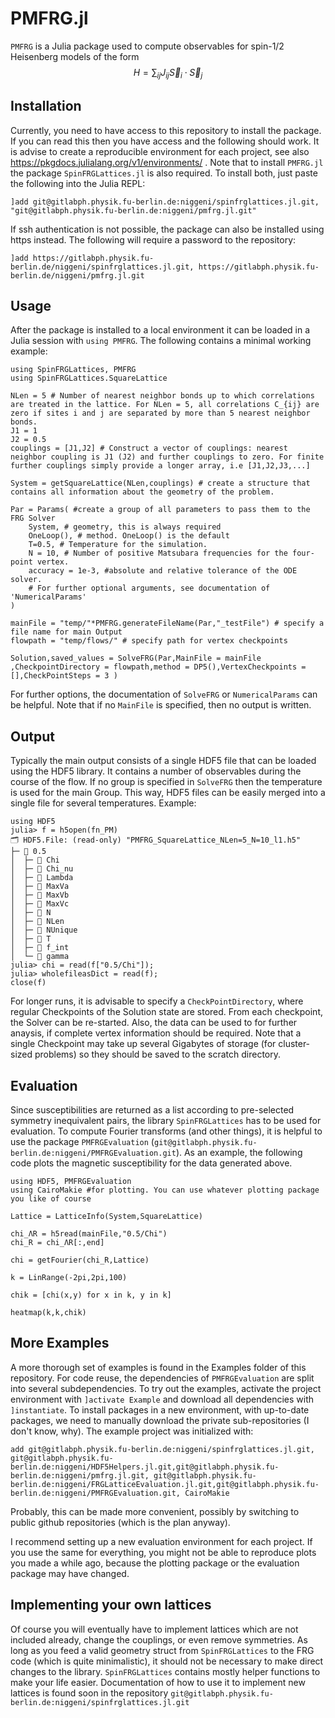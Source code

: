# PMFRG.jl
`PMFRG` is a Julia package used to compute observables for spin-$1/2$ Heisenberg models of the form
$$
H = \sum_{ij} J_{ij} \vec{S}_i \cdot \vec{S}_j
$$
## Installation
 Currently, you need to have access to this repository to install the package. If you can read this then you have access and the following should work. It is advise to create a reproducible environment for each project, see also https://pkgdocs.julialang.org/v1/environments/ . Note that to install `PMFRG.jl` the package `SpinFRGLattices.jl` is also required. To install both, just paste the following into the Julia REPL:
```
]add git@gitlabph.physik.fu-berlin.de:niggeni/spinfrglattices.jl.git, "git@gitlabph.physik.fu-berlin.de:niggeni/pmfrg.jl.git"
```
If ssh authentication is not possible, the package can also be installed using https instead. The following will require a password to the repository:
```
]add https://gitlabph.physik.fu-berlin.de/niggeni/spinfrglattices.jl.git, https://gitlabph.physik.fu-berlin.de/niggeni/pmfrg.jl.git
```

## Usage
After the package is installed to a local environment it can be loaded in a Julia session with  `using PMFRG`. The following contains a minimal working example:
```
using SpinFRGLattices, PMFRG
using SpinFRGLattices.SquareLattice

NLen = 5 # Number of nearest neighbor bonds up to which correlations are treated in the lattice. For NLen = 5, all correlations C_{ij} are zero if sites i and j are separated by more than 5 nearest neighbor bonds.
J1 = 1
J2 = 0.5
couplings = [J1,J2] # Construct a vector of couplings: nearest neighbor coupling is J1 (J2) and further couplings to zero. For finite further couplings simply provide a longer array, i.e [J1,J2,J3,...]

System = getSquareLattice(NLen,couplings) # create a structure that contains all information about the geometry of the problem. 

Par = Params( #create a group of all parameters to pass them to the FRG Solver
    System, # geometry, this is always required
    OneLoop(), # method. OneLoop() is the default
    T=0.5, # Temperature for the simulation.
    N = 10, # Number of positive Matsubara frequencies for the four-point vertex.
    accuracy = 1e-3, #absolute and relative tolerance of the ODE solver.
    # For further optional arguments, see documentation of 'NumericalParams'
)

mainFile = "temp/"*PMFRG.generateFileName(Par,"_testFile") # specify a file name for main Output
flowpath = "temp/flows/" # specify path for vertex checkpoints

Solution,saved_values = SolveFRG(Par,MainFile = mainFile ,CheckpointDirectory = flowpath,method = DP5(),VertexCheckpoints = [],CheckPointSteps = 3 )
```
For further options, the documentation of `SolveFRG` or `NumericalParams` can be helpful. Note that if no `MainFile` is specified, then no output is written.

## Output
Typically the main output consists of a single HDF5 file that can be loaded using the HDF5 library.
It contains a number of observables during the course of the flow. If no group is specified in `SolveFRG` then the temperature is used for the main Group. This way, HDF5 files can be easily merged into a single file for several temperatures. Example:
```
using HDF5
julia> f = h5open(fn_PM)
🗂️ HDF5.File: (read-only) "PMFRG_SquareLattice_NLen=5_N=10_l1.h5"
├─ 📂 0.5
│  ├─ 🔢 Chi
│  ├─ 🔢 Chi_nu
│  ├─ 🔢 Lambda
│  ├─ 🔢 MaxVa
│  ├─ 🔢 MaxVb
│  ├─ 🔢 MaxVc
│  ├─ 🔢 N
│  ├─ 🔢 NLen
│  ├─ 🔢 NUnique
│  ├─ 🔢 T
│  ├─ 🔢 f_int
│  └─ 🔢 gamma
julia> chi = read(f["0.5/Chi"]);
julia> wholefileasDict = read(f);
close(f)
```
For longer runs, it is advisable to specify a `CheckPointDirectory`, where regular Checkpoints of the Solution state are stored. From each checkpoint, the Solver can be re-started. Also, the data can be used to for further anaysis, if complete vertex information should be required.
Note that a single Checkpoint may take up several Gigabytes of storage (for cluster-sized problems) so they should be saved to the scratch directory.
## Evaluation
Since susceptibilities are returned as a list according to pre-selected symmetry inequivalent pairs, the library `SpinFRGLattices` has to be used for evaluation. To compute Fourier transforms (and other things), it is helpful to use the package `PMFRGEvaluation` (`git@gitlabph.physik.fu-berlin.de:niggeni/PMFRGEvaluation.git`). As an example, the following code plots the magnetic susceptibility for the data generated above.
```
using HDF5, PMFRGEvaluation
using CairoMakie #for plotting. You can use whatever plotting package you like of course

Lattice = LatticeInfo(System,SquareLattice)

chi_ΛR = h5read(mainFile,"0.5/Chi")
chi_R = chi_ΛR[:,end]

chi = getFourier(chi_R,Lattice)

k = LinRange(-2pi,2pi,100)

chik = [chi(x,y) for x in k, y in k]

heatmap(k,k,chik)

```
## More Examples
A more thorough set of examples is found in the Examples folder of this repository. For code reuse, the dependencies of `PMFRGEvaluation` are split into several subdependencies. To try out the examples, activate the project environment with `]activate Example` and download all dependencies with `]instantiate`.
To install packages in a new environment, with up-to-date packages, we need to manually download the private sub-repositories (I don't know, why). The example project was initialized with:

```
add git@gitlabph.physik.fu-berlin.de:niggeni/spinfrglattices.jl.git, git@gitlabph.physik.fu-berlin.de:niggeni/HDF5Helpers.jl.git,git@gitlabph.physik.fu-berlin.de:niggeni/pmfrg.jl.git, git@gitlabph.physik.fu-berlin.de:niggeni/FRGLatticeEvaluation.jl.git,git@gitlabph.physik.fu-berlin.de:niggeni/PMFRGEvaluation.git, CairoMakie
```
Probably, this can be made more convenient, possibly by switching to public github repositories (which is the plan anyway).

I recommend setting up a new evaluation environment for each project. If you use the same for everything, you might not be able to reproduce plots you made a while ago, because the plotting package or the evaluation package may have changed.

## Implementing your own lattices
Of course you will eventually have to implement lattices which are not included already, change the couplings, or even remove symmetries. As long as you feed a valid geometry struct from `SpinFRGLattices` to the FRG code (which is quite minimalistic), it should not be necessary to make direct changes to the library. `SpinFRGLattices` contains mostly helper functions to make your life easier. Documentation of how to use it to implement new lattices is found soon in the repository `git@gitlabph.physik.fu-berlin.de:niggeni/spinfrglattices.jl.git`